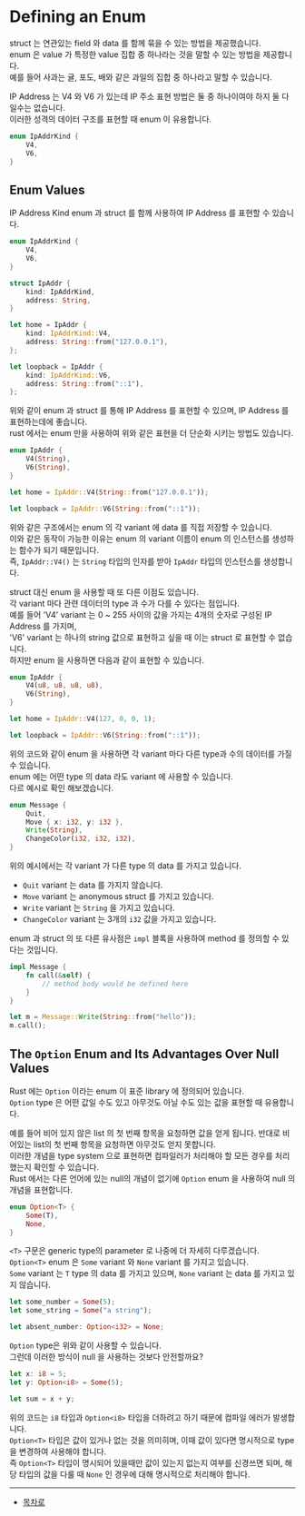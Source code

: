 # Defining an Enum

struct 는 연관있는 field 와 data 를 함께 묶을 수 있는 방법을 제공했습니다.  
enum 은 value 가 특정한 value 집합 중 하나라는 것을 말할 수 있는 방법을 제공합니다.  
예를 들어 사과는 귤, 포도, 배와 같은 과일의 집합 중 하나라고 말할 수 있습니다.  

IP Address 는 V4 와 V6 가 있는데 IP 주소 표현 방법은 둘 중 하나이여야 하지 둘 다 일수는 없습니다.  
이러한 성격의 데이터 구조를 표현할 때 enum 이 유용합니다.  

```rust
enum IpAddrKind {
    V4,
    V6,
}
```

## Enum Values

IP Address Kind enum 과 struct 를 함께 사용하여 IP Address 를 표현할 수 있습니다.

```rust
enum IpAddrKind {
    V4,
    V6,
}

struct IpAddr {
    kind: IpAddrKind,
    address: String,
}

let home = IpAddr {
    kind: IpAddrKind::V4,
    address: String::from("127.0.0.1"),
};

let loopback = IpAddr {
    kind: IpAddrKind::V6,
    address: String::from("::1"),
};
```

위와 같이 enum 과 struct 를 통해 IP Address 를 표현할 수 있으며, IP Address 를 표현하는데에 좋습니다.  
rust 에서는 enum 만을 사용하여 위와 같은 표현을 더 단순화 시키는 방법도 있습니다.  

```rust
enum IpAddr {
    V4(String),
    V6(String),
}

let home = IpAddr::V4(String::from("127.0.0.1"));

let loopback = IpAddr::V6(String::from("::1"));
```

위와 같은 구조에서는 enum 의 각 variant 에 data 를 직접 저장할 수 있습니다.  
이와 같은 동작이 가능한 이유는 enum 의 variant 이름이 enum 의 인스턴스를 생성하는 함수가 되기 때문입니다.  
즉, `IpAddr::V4()` 는 `String` 타입의 인자를 받아 `IpAddr` 타입의 인스턴스를 생성합니다.  

struct 대신 enum 을 사용할 때 또 다른 이점도 있습니다.  
각 variant 마다 관련 데이터의 type 과 수가 다를 수 있다는 점입니다.  
예를 들어 'V4' variant 는 0 ~ 255 사이의 값을 가지는 4개의 숫자로 구성된 IP Address 를 가지며,  
'V6' variant 는 하나의 string 값으로 표현하고 싶을 때 이는 struct 로 표현할 수 없습니다.  
하지만 enum 을 사용하면 다음과 같이 표현할 수 있습니다.

```rust
enum IpAddr {
    V4(u8, u8, u8, u8),
    V6(String),
}

let home = IpAddr::V4(127, 0, 0, 1);

let loopback = IpAddr::V6(String::from("::1"));
```

위의 코드와 같이 enum 을 사용하면 각 variant 마다 다른 type과 수의 데이터를 가질 수 있습니다.  
enum 에는 어떤 type 의 data 라도 variant 에 사용할 수 있습니다.  
다르 예시로 확인 해보겠습니다.  

```rust
enum Message {
    Quit,
    Move { x: i32, y: i32 },
    Write(String),
    ChangeColor(i32, i32, i32),
}
```

위의 예시에서는 각 variant 가 다른 type 의 data 를 가지고 있습니다.  

* `Quit` variant 는 data 를 가지지 않습니다.
* `Move` variant 는 anonymous struct 를 가지고 있습니다.
* `Write` variant 는 `String` 을 가지고 있습니다.
* `ChangeColor` variant 는 3개의 `i32` 값을 가지고 있습니다.

enum 과 struct 의 또 다른 유사점은 `impl` 블록을 사용하여 method 를 정의할 수 있다는 것입니다.

```rust
impl Message {
    fn call(&self) {
        // method body would be defined here
    }
}

let m = Message::Write(String::from("hello"));
m.call();
```

## The `Option` Enum and Its Advantages Over Null Values

Rust 에는 `Option` 이라는 enum 이 표준 library 에 정의되어 있습니다.  
`Option` type 은 어떤 값일 수도 있고 아무것도 아닐 수도 있는 값을 표현할 때 유용합니다.  

예를 들어 비어 있지 않은 list 의 첫 번째 항목을 요청하면 값을 얻게 됩니다. 반대로 비어있는 list의 첫 번째 항목을 요청하면 아무것도 얻지 못합니다.  
이러한 개념을 type system 으로 표현하면 컴파일러가 처리해야 할 모든 경우를 처리했는지 확인할 수 있습니다.  
Rust 에서는 다른 언어에 있는 null의 개념이 없기에 `Option` enum 을 사용하여 null 의 개념을 표현합니다.  

```rust
enum Option<T> {
    Some(T),
    None,
}
```

`<T>` 구문은 generic type의 parameter 로 나중에 더 자세히 다루겠습니다.  
`Option<T>` enum 은 `Some` variant 와 `None` variant 를 가지고 있습니다.  
`Some` variant 는 `T` type 의 data 를 가지고 있으며, `None` variant 는 data 를 가지고 있지 않습니다.  

```rust
let some_number = Some(5);
let some_string = Some("a string");

let absent_number: Option<i32> = None;
```

`Option` type은 위와 같이 사용할 수 있습니다.  
그런데 이러한 방식이 null 을 사용하는 것보다 안전할까요?  

```rust
let x: i8 = 5;
let y: Option<i8> = Some(5);

let sum = x + y;
```

위의 코드는 `i8` 타입과 `Option<i8>` 타입을 더하려고 하기 때문에 컴파일 에러가 발생합니다.  
`Option<T>` 타입은 값이 있거나 없는 것을 의미히며, 이때 값이 있다면 명시적으로 type 을 변경하여 사용해야 합니다.  
즉 `Option<T>` 타입이 명시되어 있을때만 값이 있는지 없는지 여부를 신경쓰면 되며, 해당 타입의 값을 다룰 때 `None` 인 경우에 대해 명시적으로 처리해야 합니다.  

---

* [목차로](../../README.md)

